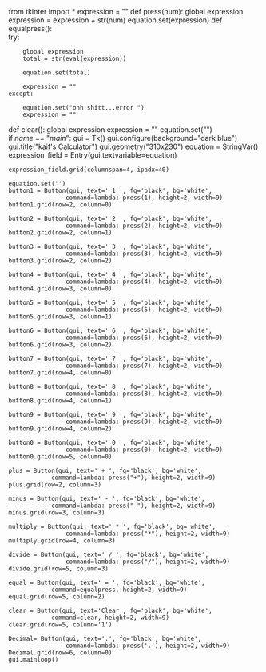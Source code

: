 from tkinter import *
expression = "" 
def press(num): 
	global expression 
	expression = expression + str(num) 
	equation.set(expression) 
def equalpress():  
	try: 

		global expression 
		total = str(eval(expression)) 

		equation.set(total) 

		expression = ""  
	except: 

		equation.set("ohh shitt...error ") 
		expression = "" 

def clear(): 
	global expression 
	expression = "" 
	equation.set("")  
if _name_ == "_main_": 
	gui = Tk() 
	gui.configure(background="dark blue") 
	gui.title("kaif's Calculator") 
	gui.geometry("310x230") 
	equation = StringVar() 
	expression_field = Entry(gui,textvariable=equation) 

	expression_field.grid(columnspan=4, ipadx=40) 

	equation.set('')  
	button1 = Button(gui, text=' 1 ', fg='black', bg='white', 
					command=lambda: press(1), height=2, width=9) 
	button1.grid(row=2, column=0) 

	button2 = Button(gui, text=' 2 ', fg='black', bg='white', 
					command=lambda: press(2), height=2, width=9) 
	button2.grid(row=2, column=1) 

	button3 = Button(gui, text=' 3 ', fg='black', bg='white', 
					command=lambda: press(3), height=2, width=9) 
	button3.grid(row=2, column=2) 

	button4 = Button(gui, text=' 4 ', fg='black', bg='white', 
					command=lambda: press(4), height=2, width=9) 
	button4.grid(row=3, column=0) 

	button5 = Button(gui, text=' 5 ', fg='black', bg='white', 
					command=lambda: press(5), height=2, width=9) 
	button5.grid(row=3, column=1) 

	button6 = Button(gui, text=' 6 ', fg='black', bg='white', 
					command=lambda: press(6), height=2, width=9) 
	button6.grid(row=3, column=2) 

	button7 = Button(gui, text=' 7 ', fg='black', bg='white', 
					command=lambda: press(7), height=2, width=9) 
	button7.grid(row=4, column=0) 

	button8 = Button(gui, text=' 8 ', fg='black', bg='white', 
					command=lambda: press(8), height=2, width=9) 
	button8.grid(row=4, column=1) 

	button9 = Button(gui, text=' 9 ', fg='black', bg='white', 
					command=lambda: press(9), height=2, width=9) 
	button9.grid(row=4, column=2) 

	button0 = Button(gui, text=' 0 ', fg='black', bg='white', 
					command=lambda: press(0), height=2, width=9) 
	button0.grid(row=5, column=0) 

	plus = Button(gui, text=' + ', fg='black', bg='white', 
				command=lambda: press("+"), height=2, width=9) 
	plus.grid(row=2, column=3) 

	minus = Button(gui, text=' - ', fg='black', bg='white', 
				command=lambda: press("-"), height=2, width=9) 
	minus.grid(row=3, column=3) 

	multiply = Button(gui, text=' * ', fg='black', bg='white', 
					command=lambda: press("*"), height=2, width=9) 
	multiply.grid(row=4, column=3) 

	divide = Button(gui, text=' / ', fg='black', bg='white', 
					command=lambda: press("/"), height=2, width=9) 
	divide.grid(row=5, column=3) 

	equal = Button(gui, text=' = ', fg='black', bg='white', 
				command=equalpress, height=2, width=9) 
	equal.grid(row=5, column=2) 

	clear = Button(gui, text='Clear', fg='black', bg='white', 
				command=clear, height=2, width=9) 
	clear.grid(row=5, column='1') 

	Decimal= Button(gui, text='.', fg='black', bg='white', 
					command=lambda: press('.'), height=2, width=9) 
	Decimal.grid(row=6, column=0) 
	gui.mainloop()
